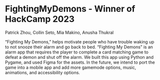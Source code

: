 # FightingMyDemons - Winner of HackCamp 2023

Patrick Zhou, Collin Seto, Mia Makino, Anusha Thukral

“Fighting My Demons,” helps motivate people who have trouble waking up to not snooze their alarm and go back to bed. “Fighting My Demons” is an alarm app that requires the player to complete a card matching game to defeat a demon and shut off the alarm. We built this app using Python and Pygame, and used Figma for the assets. In the future, we intend to port the game into a mobile app and add more gamemode options, music, animations, and accessibility options.

